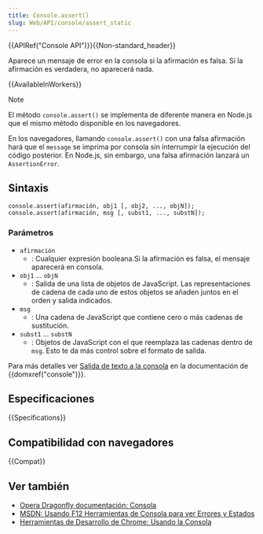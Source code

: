 ```yaml
---
title: Console.assert()
slug: Web/API/console/assert_static
---
```


{{APIRef("Console API")}}{{Non-standard_header}}

Aparece un mensaje de error en la consola si la afirmación es falsa. Si la afirmación es verdadera, no aparecerá nada.

{{AvailableInWorkers}}

> [!NOTE]
> El método `console.assert()` se implementa de diferente manera en Node.js que el mismo método disponible en los navegadores.
>
> En los navegadores, llamando `console.assert()` con una falsa afirmación hará que el `message` se imprima por consola sin interrumpir la ejecución del código posterior. En Node.js, sin embargo, una falsa afirmación lanzará un `AssertionError`.

## Sintaxis

```
console.assert(afirmación, obj1 [, obj2, ..., objN]);
console.assert(afirmación, msg [, subst1, ..., substN]);
```

### Parámetros

- `afirmación`
  - : Cualquier expresión booleana.Si la afirmación es falsa, el mensaje aparecerá en consola.
- `obj1` ... `objN`
  - : Salida de una lista de objetos de JavaScript. Las representaciones de cadena de cada uno de estos objetos se añaden juntos en el orden y salida indicados.
- `msg`
  - : Una cadena de JavaScript que contiene cero o más cadenas de sustitución.
- `subst1` ... `substN`
  - : Objetos de JavaScript con el que reemplaza las cadenas dentro de `msg`. Esto te da más control sobre el formato de salida.

Para más detalles ver [Salida de texto a la consola](/es/docs/Web/API/console#Outputting_text_to_the_console) en la documentación de {{domxref("console")}}.

## Especificaciones

{{Specifications}}

## Compatibilidad con navegadores

{{Compat}}

## Ver también

- [Opera Dragonfly documentación: Consola](http://www.opera.com/dragonfly/documentation/console/)
- [MSDN: Usando F12 Herramientas de Consola para ver Errores y Estados](http://msdn.microsoft.com/library/gg589530)
- [Herramientas de Desarrollo de Chrome: Usando la Consola](https://developer.chrome.com/devtools/docs/console#assertions)
